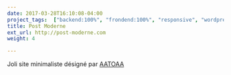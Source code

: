 ```yaml
---
date: 2017-03-28T16:10:08-04:00
project_tags:  ["backend:100%", "frondend:100%", "responsive", "wordpress"]
title: Post Moderne
ext_url: http://post-moderne.com
weight: 4

---
```

Joli site minimaliste désigné par [AATOAA](http://www.aatoaa.com/)


